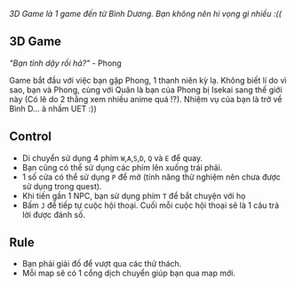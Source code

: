 *3D Game là 1 game đến từ Bình Dương. Bạn không nên hi vọng gì nhiều :((*

## 3D Game
*"Bạn tỉnh dậy rồi hả?"* - Phong

Game bắt đầu với việc bạn gặp Phong, 1 thanh niên kỳ lạ. Không biết lí do vì sao, bạn và Phong, cùng với Quân là bạn của Phong bị Isekai sang thế giới này (Có lẽ do 2 thằng xem nhiều anime quá !?). Nhiệm vụ của bạn là trở về Bình D... à nhầm UET :))
## Control
 - Di chuyển sử dụng 4 phím `W`,`A`,`S`,`D`, `Q` và `E` để quay.
 - Bạn cũng có thể sử dụng các phím lên xuống trái phải.
 - 1 số cửa có thể sử dụng `P` để mở (tính năng thử nghiệm nên chưa được sử dụng trong quest).
 - Khi tiến gần 1 NPC, bạn sử dụng phím `T` để bắt chuyện với họ
 - Bấm `J` để tiếp tự cuộc hội thoại. Cuối mỗi cuộc hội thoại sẽ là 1 câu trả lời được đánh số.
## Rule
 - Bạn phải giải đố để vượt qua các thử thách.
 - Mỗi map sẽ có 1 cổng dịch chuyển giúp bạn qua map mới.
